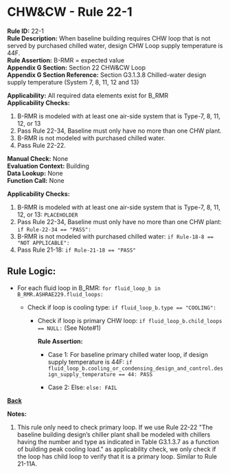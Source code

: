 
# CHW&CW - Rule 22-1  

**Rule ID:** 22-1  
**Rule Description:** When baseline building requires CHW loop that is not served by purchased chilled water, design CHW Loop supply temperature is 44F.  
**Rule Assertion:** B-RMR = expected value  
**Appendix G Section:** Section 22 CHW&CW Loop  
**Appendix G Section Reference:** Section G3.1.3.8 Chilled-water design supply temperature (System 7, 8, 11, 12 and 13)  

**Applicability:** All required data elements exist for B_RMR  
**Applicability Checks:**  

1. B-RMR is modeled with at least one air-side system that is Type-7, 8, 11, 12, or 13
2. Pass Rule 22-34, Baseline must only have no more than one CHW plant.
3. B-RMR is not modeled with purchased chilled water.
4. Pass Rule 22-22.

**Manual Check:** None  
**Evaluation Context:** Building  
**Data Lookup:** None  
**Function Call:** None  

**Applicability Checks:**  

1. B-RMR is modeled with at least one air-side system that is Type-7, 8, 11, 12, or 13: `PLACEHOLDER`
2. Pass Rule 22-34, Baseline must only have no more than one CHW plant: `if Rule-22-34 == "PASS":`
3. B-RMR is not modeled with purchased chilled water: `if Rule-18-8 == "NOT APPLICABLE":`  
4. Pass Rule 21-18: `if Rule-21-18 == "PASS"`  

## Rule Logic:  

- For each fluid loop in B_RMR: `for fluid_loop_b in B_RMR.ASHRAE229.fluid_loops:`

  - Check if loop is cooling type: `if fluid_loop_b.type == "COOLING":`

    - Check if loop is primary CHW loop: `if fluid_loop_b.child_loops == NULL:` (See Note#1)

      **Rule Assertion:**

      - Case 1: For baseline primary chilled water loop, if design supply temperature is 44F: `if fluid_loop_b.cooling_or_condensing_design_and_control.design_supply_temperature == 44: PASS`

      - Case 2: Else: `else: FAIL`

**[Back](../_toc.md)**

**Notes:**

1. This rule only need to check primary loop. If we use Rule 22-22 "The baseline building design’s chiller plant shall be modeled with chillers having the number and type as indicated in Table G3.1.3.7 as a function of building peak cooling load." as applicability check, we only check if the loop has child loop to verify that it is a primary loop. Similar to Rule 21-11A.
